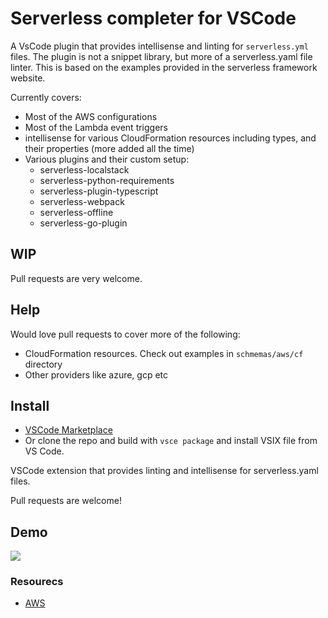 # Serverless completer for VSCode
A VsCode plugin that provides intellisense and linting for `serverless.yml` files. The plugin is not a snippet library, but more of a serverless.yaml file linter. This is based on the examples provided in the serverless framework website.

Currently covers: 
- Most of the AWS configurations
- Most of the Lambda event triggers
- intellisense for various CloudFormation resources including types, and their properties (more added all the time)
- Various plugins and their custom setup:
    - serverless-localstack
    - serverless-python-requirements
    - serverless-plugin-typescript
    - serverless-webpack
    - serverless-offline
    - serverless-go-plugin

## WIP
Pull requests are very welcome. 

## Help
Would love pull requests to cover more of the following:
- CloudFormation resources. Check out examples in `schmemas/aws/cf` directory
- Other providers like azure, gcp etc

## Install
- [VSCode Marketplace](https://marketplace.visualstudio.com/items?itemName=securisec.serverless-completer)
- Or clone the repo and build with `vsce package` and install VSIX file from VS Code. 


VSCode extension that provides linting and intellisense for serverless.yaml files. 

Pull requests are welcome! 

## Demo
![](https://i.imgur.com/VzPWZDK.gif)

### Resourecs
- [AWS](https://www.serverless.com/framework/docs/providers/aws/guide/serverless.yml/)